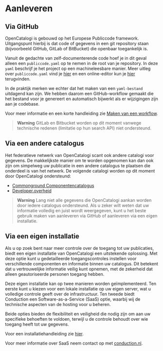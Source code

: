 # Aanleveren

## Via GitHub

OpenCatalogi is gebouwd op het Europese Publiccode framework. Uitgangspunt hierbij is dat code of gegevens in een git repository staan (bijvoorbeeld GitHub, GitLab of BitBucket) die openbaar toegankelijk is.

Vanuit de gedachte van zelf-documenterende code hoef je in dit geval alleen een `publiccode.yaml` op te nemen in de root van je repository. In deze `yaml` beschrijf je het project op een machineleesbare manier. Meer uitleg over `publiccode.yaml` vind je [hier](https://yml.publiccode.tools/schema.core.html#top-level-keys-and-sections) en een online-editor kun je [hier](https://yml.publiccode.tools/schema.core.html#top-level-keys-and-sections) terugvinden.

In de praktijk merken we echter dat het maken van een `yaml-bestand` uitdagend kan zijn. We hebben daarom een GitHub-workflow gemaakt die het bestand voor je genereert en automatisch bijwerkt als er wijzigingen zijn aan je codebase.

Voor meer informatie en een korte handleiding zie [Maken van een workflow](./Publicorganisation.md).

> **Warning**
> GitLab en Bitbucket worden op dit moment vanwege technische redenen (limitatie op hun search API) niet ondersteund.

## Via een andere catalogus

Het federatieve netwerk van OpenCatalogi scant ook andere catalogi voor gegevens. De makkelijkste manier om te worden opgenomen kan dan ook zijn om simpelweg uw publicatie in een andere catalogus te plaatsen die onderdeel is van het netwerk. De volgende catalogi worden op dit moment door OpenCatalogi ondersteund:

- [Commonground Componentencatalogus](https://componentencatalogus.commonground.nl/)
- [Developer.overheid](https://developer.overheid.nl/apis)

> **Warning**
> Lang niet alle gegevens die OpenCatalogi aankan worden door iedere catalogus ondersteund. Als u zeker wilt weten dat uw informatie volledig en juist wordt weergegeven, kunt u het beste gebruik maken van aanleveren via GitHub of aanleveren via een eigen installatie.
>
## Via een eigen installatie

Als u op zoek bent naar meer controle over de toegang tot uw publicaties, biedt een eigen installatie van OpenCatalogi een uitstekende oplossing. Met deze optie kunt u gedetailleerde toegangscontroles instellen voor verschillende componenten en informatie binnen uw catalogus. Dit betekent dat u vertrouwelijke informatie veilig kunt opnemen, met de zekerheid dat alleen geautoriseerde personen toegang hebben.

Deze eigen installatie kan op twee manieren worden geïmplementeerd. Ten eerste kunt u kiezen voor een lokale installatie op uw eigen server, wat u volledige controle geeft over de infrastructuur. Ten tweede biedt Conduction een Software-as-a-Service (SaaS) optie, waarbij wij de technische aspecten van de hosting voor u beheren.

Beide opties bieden de flexibiliteit en veiligheid die nodig zijn om aan uw specifieke behoeften te voldoen, terwijl u de controle behoudt over wie toegang heeft tot uw gegevens.

Voor een installatiehandleiding zie [hier](https://github.com/OpenCatalogi/OpenCatalogiBundle/tree/main#readme).

Voor meer informatie over SaaS neem contact op met [conduction.nl](info@conduction.nl).
